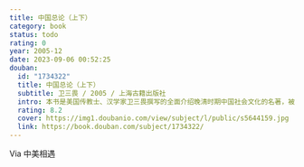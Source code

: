 ```yaml
---
title: 中国总论（上下）
category: book
status: todo
rating: 0
year: 2005-12
date: 2023-09-06 00:52:25
douban:
  id: "1734322"
  title: 中国总论（上下）
  subtitle: 卫三畏 / 2005 / 上海古籍出版社
  intro: 本书是美国传教士、汉学家卫三畏撰写的全面介绍晚清时期中国社会文化的名著，被誉为有关中国的“百科全书”，对今天的读者仍然是饶有兴味，能给人们以知识和启迪。书中还配有许多插图，生动反映了当时社会生活的许多方面。
  rating: 8.2
  cover: https://img1.doubanio.com/view/subject/l/public/s5644159.jpg
  link: https://book.douban.com/subject/1734322/
---
```


Via 中美相遇
